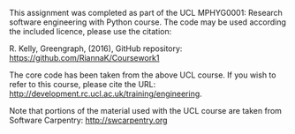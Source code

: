 

This assignment was completed as part of the UCL MPHYG0001: Research software engineering with Python course. The code may be used according the included licence, please use the citation:

R. Kelly, Greengraph, (2016), GitHub repository: https://github.com/RiannaK/Coursework1 

The core code has been taken from the above UCL course. If you wish to refer to this course, please cite the URL: http://development.rc.ucl.ac.uk/training/engineering. 

Note that portions of the material used with the UCL course are taken from Software Carpentry: http://swcarpentry.org


